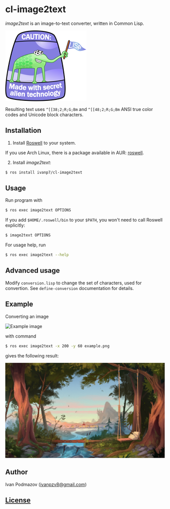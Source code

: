 # cl-image2text

*image2text* is an image-to-text converter, written in Common Lisp.

![Alien technology](pics/lisplogo_fancy_256.png)

Resulting text uses `^[[38;2;R;G;Bm` and `^[[48;2;R;G;Bm` ANSI true color codes
and Unicode block characters.

## Installation

1. Install [Roswell](https://github.com/roswell/roswell) to your system.

If you use Arch Linux, there is a package available in AUR: [roswell](https://aur.archlinux.org/packages/roswell/).

2. Install *image2text*:

```sh
$ ros install ivanp7/cl-image2text
```

## Usage

Run program with

```sh
$ ros exec image2text OPTIONS
```

If you add `$HOME/.roswell/bin` to your `$PATH`, 
you won't need to call Roswell explicitly:

```sh
$ image2text OPTIONS
```

For usage help, run

```sh
$ ros exec image2text --help
```

## Advanced usage

Modify `conversion.lisp` to change the set of characters, used for convertion.
See `define-conversion` documentation for details.

## Example

Converting an image

![Example image](pics/example.png)

with command

```sh
$ ros exec image2text -x 200 -y 60 example.png
```

gives the following result:

![Example result](pics/example_result.png)

## Author

Ivan Podmazov (ivanpzv8@gmail.com)

## [License](LICENSE)

